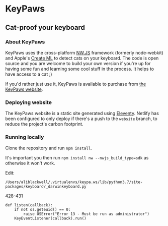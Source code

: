 # KeyPaws
## Cat-proof your keyboard

### About KeyPaws

KeyPaws uses the cross-platform [NW.JS](https://nwjs.io/) framework (formerly node-webkit) and Apple's [Create ML](https://developer.apple.com/machine-learning/create-ml/) to detect cats on your keyboard. The code is open source and you are welcome to build your own version if you're up for having some fun and learning some cool stuff in the process. It helps to have access to a cat ;)

If you'd rather just use it, KeyPaws is available to purchase from [the KeyPaws website](https://www.keypa.ws). 

### Deploying website

The KeyPaws website is a static site generated using [Eleventy](https://www.11ty.dev/). Netlify has been configured to only deploy if there's a push to the `website` branch, to reduce the project's carbon footprint.

### Running locally

Clone the repository and run `npm install`.

It's important you then run `npm install nw --nwjs_build_type=sdk` as otherwise it won't work.

Edit:
```
/Users/aliblackwell/.virtualenvs/keypa.ws/lib/python3.7/site-packages/keyboard/_darwinkeyboard.py
```
428-431
```
def listen(callback):
    if not os.geteuid() == 0:
        raise OSError("Error 13 - Must be run as administrator")
    KeyEventListener(callback).run()
```